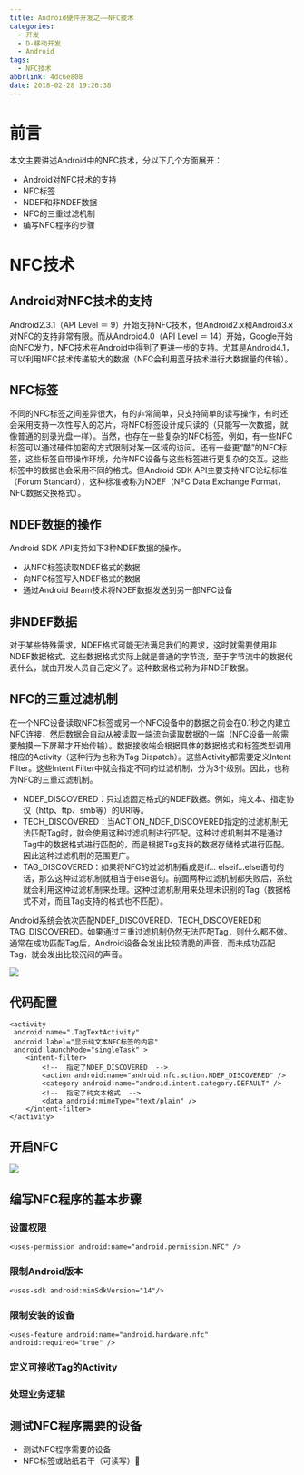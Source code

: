 ```yaml
---
title: Android硬件开发之——NFC技术
categories:
  - 开发
  - D-移动开发
  - Android
tags:
  - NFC技术
abbrlink: 4dc6e808
date: 2018-02-28 19:26:38
---
```

# 前言 
本文主要讲述Android中的NFC技术，分以下几个方面展开：  

- Android对NFC技术的支持
- NFC标签
- NDEF和非NDEF数据
- NFC的三重过滤机制
- 编写NFC程序的步骤  

<!--more-->  

# NFC技术 

## Android对NFC技术的支持
Android2.3.1（API Level ＝ 9）开始支持NFC技术，但Android2.x和Android3.x对NFC的支持非常有限。而从Android4.0（API Level ＝ 14）开始，Google开始向NFC发力，NFC技术在Android中得到了更进一步的支持。尤其是Android4.1，可以利用NFC技术传递较大的数据（NFC会利用蓝牙技术进行大数据量的传输）。  

## NFC标签
不同的NFC标签之间差异很大，有的非常简单，只支持简单的读写操作，有时还会采用支持一次性写入的芯片，将NFC标签设计成只读的（只能写一次数据，就像普通的刻录光盘一样）。当然，也存在一些复杂的NFC标签，例如，有一些NFC标签可以通过硬件加密的方式限制对某一区域的访问。还有一些更“酷”的NFC标签，这些标签自带操作环境，允许NFC设备与这些标签进行更复杂的交互。这些标签中的数据也会采用不同的格式。但Android SDK API主要支持NFC论坛标准（Forum Standard），这种标准被称为NDEF（NFC Data Exchange Format，NFC数据交换格式）。  

## NDEF数据的操作
Android SDK API支持如下3种NDEF数据的操作。

- 从NFC标签读取NDEF格式的数据
- 向NFC标签写入NDEF格式的数据
- 通过Android Beam技术将NDEF数据发送到另一部NFC设备 

## 非NDEF数据
对于某些特殊需求，NDEF格式可能无法满足我们的要求，这时就需要使用非NDEF数据格式。这些数据格式实际上就是普通的字节流，至于字节流中的数据代表什么，就由开发人员自己定义了。这种数据格式称为非NDEF数据。  

## NFC的三重过滤机制  
在一个NFC设备读取NFC标签或另一个NFC设备中的数据之前会在0.1秒之内建立NFC连接，然后数据会自动从被读取一端流向读取数据的一端（NFC设备一般需要触摸一下屏幕才开始传输）。数据接收端会根据具体的数据格式和标签类型调用相应的Activity（这种行为也称为Tag Dispatch）。这些Activity都需要定义Intent Filter。这些Intent Filter中就会指定不同的过滤机制，分为3个级别。因此，也称为NFC的三重过滤机制。 

- NDEF_DISCOVERED：只过滤固定格式的NDEF数据。例如，纯文本、指定协议（http、ftp、smb等）的URI等。
- TECH_DISCOVERED：当ACTION_NDEF_DISCOVERED指定的过滤机制无法匹配Tag时，就会使用这种过滤机制进行匹配。这种过滤机制并不是通过Tag中的数据格式进行匹配的，而是根据Tag支持的数据存储格式进行匹配。因此这种过滤机制的范围更广。
- TAG_DISCOVERED：如果将NFC的过滤机制看成是if… elseif…else语句的话，那么这种过滤机制就相当于else语句。前面两种过滤机制都失败后，系统就会利用这种过滤机制来处理。这种过滤机制用来处理未识别的Tag（数据格式不对，而且Tag支持的格式也不匹配）。

Android系统会依次匹配NDEF_DISCOVERED、TECH_DISCOVERED和TAG_DISCOVERED。如果通过三重过滤机制仍然无法匹配Tag，则什么都不做。通常在成功匹配Tag后，Android设备会发出比较清脆的声音，而未成功匹配Tag，就会发出比较沉闷的声音。

![][1]  

## 代码配置 

	<activity
     android:name=".TagTextActivity"
     android:label="显示纯文本NFC标签的内容"
     android:launchMode="singleTask" >
    	<intent-filter>
         	<!--  指定了NDEF_DISCOVERED  -->
         	<action android:name="android.nfc.action.NDEF_DISCOVERED" />
         	<category android:name="android.intent.category.DEFAULT" />
         	<!--  指定了纯文本格式  -->
         	<data android:mimeType="text/plain" />
     	</intent-filter>
	</activity>
 
## 开启NFC  
![][2]  
## 编写NFC程序的基本步骤

### 设置权限
	<uses-permission android:name="android.permission.NFC" />

### 限制Android版本

	<uses-sdk android:minSdkVersion="14"/>
### 限制安装的设备
	<uses-feature android:name="android.hardware.nfc" android:required="true" />
### 定义可接收Tag的Activity

### 处理业务逻辑
## 测试NFC程序需要的设备  
- 测试NFC程序需要的设备
- NFC标签或贴纸若干（可读写）




[1]: https://raw.githubusercontent.com/PGzxc/CDN/master/blog-image/nfc-three-match.png
[2]: https://raw.githubusercontent.com/PGzxc/CDN/master/blog-image/nfc-open.png
  


  


